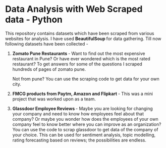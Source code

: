 # Data Analysis with Web Scraped data - Python
This repository contains datasets which have been scraped from various websites for analysis. 
I have used  <b> BeautifulSoup </b> for data gathering. 
Till now following datasets have been collected -

1. <b> Zomato Pune Restaurants  </b> - Want to find out the most expensive restaurant in Pune? Or have ever wondered which is the most rated restaurant? To get answers for some of        the questions I scraped hundreds of pages of zomato pune. 

      Not from pune? You can use the scraping code to get data for your own city. 

2. <b> FMCG products from Paytm, Amazon and Flipkart </b> - This was a mini project that was worked upon as a team. 

3.  <b>  Glassdoor Employee Reviews   </b> - Maybe you are looking for changing your company and need to know how employees feel about that company? Or maybe you wonder how does           the employees of your own company feel to know better where you can improve as an organization? You can use the  code to scrap glassdoor to get data of the company of your         choice.
        This can be used for sentiment analysis, topic modelling, rating forecasting based  on reviews; the possibilities are endless. 


